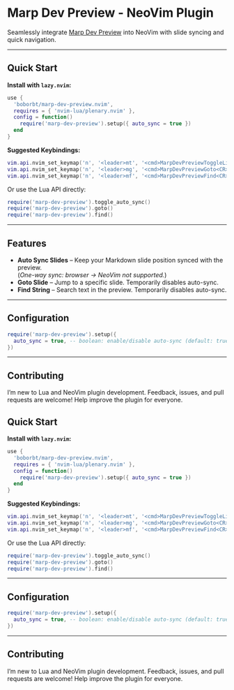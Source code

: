 # Marp Dev Preview - NeoVim Plugin

Seamlessly integrate [Marp Dev Preview](https://github.com/boborbt/marp-dev-preview) into NeoVim with slide syncing and quick navigation.

---

## Quick Start

**Install with `lazy.nvim`:**

```lua
use {
  'boborbt/marp-dev-preview.nvim',
  requires = { 'nvim-lua/plenary.nvim' },
  config = function()
    require('marp-dev-preview').setup({ auto_sync = true })
  end
}
```

**Suggested Keybindings:**

```lua
vim.api.nvim_set_keymap('n', '<leader>mt', '<cmd>MarpDevPreviewToggleLiveSync<CR>', { noremap = true, silent = true })
vim.api.nvim_set_keymap('n', '<leader>mg', '<cmd>MarpDevPreviewGoto<CR>', { noremap = true, silent = true })
vim.api.nvim_set_keymap('n', '<leader>mf', '<cmd>MarpDevPreviewFind<CR>', { noremap = true, silent = true })
```

Or use the Lua API directly:

```lua
require('marp-dev-preview').toggle_auto_sync()
require('marp-dev-preview').goto()
require('marp-dev-preview').find()
```

---

## Features

- **Auto Sync Slides** – Keep your Markdown slide position synced with the preview.  
  (*One-way sync: browser → NeoVim not supported.*)  
- **Goto Slide** – Jump to a specific slide. Temporarily disables auto-sync.  
- **Find String** – Search text in the preview. Temporarily disables auto-sync.  

---

## Configuration

```lua
require('marp-dev-preview').setup({
  auto_sync = true, -- boolean: enable/disable auto-sync (default: true)
})
```

---

## Contributing

I’m new to Lua and NeoVim plugin development. Feedback, issues, and pull requests are welcome! Help improve the plugin for everyone.


## Quick Start

**Install with `lazy.nvim`:**

```lua
use {
  'boborbt/marp-dev-preview.nvim',
  requires = { 'nvim-lua/plenary.nvim' },
  config = function()
    require('marp-dev-preview').setup({ auto_sync = true })
  end
}
```

**Suggested Keybindings:**

```lua
vim.api.nvim_set_keymap('n', '<leader>mt', '<cmd>MarpDevPreviewToggleLiveSync<CR>', { noremap = true, silent = true })
vim.api.nvim_set_keymap('n', '<leader>mg', '<cmd>MarpDevPreviewGoto<CR>', { noremap = true, silent = true })
vim.api.nvim_set_keymap('n', '<leader>mf', '<cmd>MarpDevPreviewFind<CR>', { noremap = true, silent = true })
```

Or use the Lua API directly:

```lua
require('marp-dev-preview').toggle_auto_sync()
require('marp-dev-preview').goto()
require('marp-dev-preview').find()
```

---

## Configuration

```lua
require('marp-dev-preview').setup({
  auto_sync = true, -- boolean: enable/disable auto-sync (default: true)
})
```

---

## Contributing

I’m new to Lua and NeoVim plugin development. Feedback, issues, and pull requests are welcome! Help improve the plugin for everyone.

